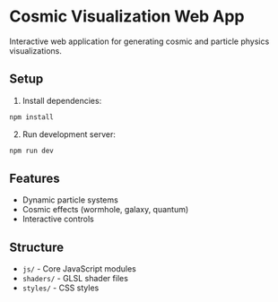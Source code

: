 # Cosmic Visualization Web App

Interactive web application for generating cosmic and particle physics visualizations.

## Setup
1. Install dependencies:
```bash
npm install
```

2. Run development server:
```bash
npm run dev
```

## Features
- Dynamic particle systems
- Cosmic effects (wormhole, galaxy, quantum)
- Interactive controls

## Structure
- `js/` - Core JavaScript modules
- `shaders/` - GLSL shader files
- `styles/` - CSS styles
